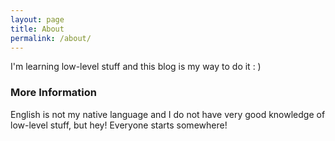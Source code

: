 ```yaml
---
layout: page
title: About
permalink: /about/
---
```


I'm learning low-level stuff and this blog is my way to do it : )

### More Information

English is not my native language and I do not have very good knowledge of low-level stuff, but hey! Everyone starts somewhere!
